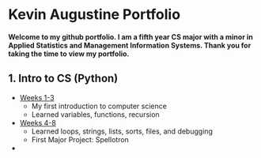 # Kevin Augustine Portfolio

#### Welcome to my github portfolio. I am a fifth year CS major with a minor in Applied Statistics and Management Information Systems. Thank you for taking the time to view my portfolio.


## 1. Intro to CS (Python)
* [Weeks 1-3](https://github.com/KevinAugustine99/Weeks1-3)
  * My first introduction to computer science
  * Learned variables, functions, recursion
* [Weeks 4-8](https://github.com/KevinAugustine99/Weeks4-8)
  * Learned loops, strings, lists, sorts, files, and debugging
  * First Major Project: Spellotron
* 